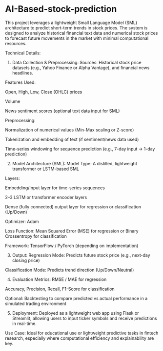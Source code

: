 # AI-Based-stock-prediction
This project leverages a lightweight Small Language Model (SML) architecture to predict short-term trends in stock prices. The system is designed to analyze historical financial text data and numerical stock prices to forecast future movements in the market with minimal computational resources.

Technical Details:
1. Data Collection & Preprocessing:
Sources: Historical stock price datasets (e.g., Yahoo Finance or Alpha Vantage), and financial news headlines.

Features Used:

Open, High, Low, Close (OHLC) prices

Volume

News sentiment scores (optional text data input for SML)

Preprocessing:

Normalization of numerical values (Min-Max scaling or Z-score)

Tokenization and embedding of text (if sentiment/news data used)

Time-series windowing for sequence prediction (e.g., 7-day input → 1-day prediction)

2. Model Architecture (SML):
Model Type: A distilled, lightweight transformer or LSTM-based SML

Layers:

Embedding/Input layer for time-series sequences

2–3 LSTM or transformer encoder layers

Dense (fully connected) output layer for regression or classification (Up/Down)

Optimizer: Adam

Loss Function: Mean Squared Error (MSE) for regression or Binary Crossentropy for classification

Framework: TensorFlow / PyTorch (depending on implementation)

3. Output:
Regression Mode: Predicts future stock price (e.g., next-day closing price)

Classification Mode: Predicts trend direction (Up/Down/Neutral)

4. Evaluation Metrics:
RMSE / MAE for regression

Accuracy, Precision, Recall, F1-Score for classification

Optional: Backtesting to compare predicted vs actual performance in a simulated trading environment

5. Deployment:
Deployed as a lightweight web app using Flask or Streamlit, allowing users to input ticker symbols and receive predictions in real-time.

Use Case:
Ideal for educational use or lightweight predictive tasks in fintech research, especially where computational efficiency and explainability are key.

